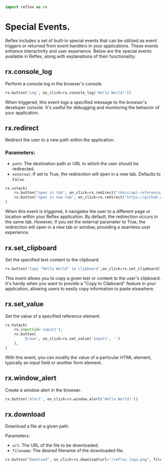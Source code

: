 ```python exec
import reflex as rx
```

# Special Events.

Reflex includes a set of built-in special events that can be utilized as event triggers 
or returned from event handlers in your applications. These events enhance interactivity and user experience. 
Below are the special events available in Reflex, along with explanations of their functionality:

## rx.console_log
Perform a console.log in the browser's console.

```python demo
rx.button('Log', on_click=rx.console_log('Hello World!'))
```

When triggered, this event logs a specified message to the browser's developer console. 
It's useful for debugging and monitoring the behavior of your application.

## rx.redirect
Redirect the user to a new path within the application.

### Parameters:
- `path`: The destination path or URL to which the user should be redirected.
- `external`: If set to True, the redirection will open in a new tab. Defaults to `False`.

```python demo
rx.vstack(
    rx.button("open in tab", on_click=rx.redirect("/docs/api-reference/special-events")),
    rx.button("open in new tab", on_click=rx.redirect('https://github.com/reflex-dev/reflex/', external=True))
)
```

When this event is triggered, it navigates the user to a different page or location within your Reflex application. 
By default, the redirection occurs in the same tab. However, if you set the external parameter to True, the redirection 
will open in a new tab or window, providing a seamless user experience.

## rx.set_clipboard
Set the specified text content to the clipboard.

```python demo
rx.button('Copy "Hello World" to clipboard',on_click=rx.set_clipboard('Hello World'),)
```

This event allows you to copy a given text or content to the user's clipboard. 
It's handy when you want to provide a "Copy to Clipboard" feature in your application, 
allowing users to easily copy information to paste elsewhere.

## rx.set_value
Set the value of a specified reference element.

```python demo
rx.hstack(
    rx.input(id='input1'),
    rx.button(
        'Erase', on_click=rx.set_value('input1', '')
    ),
)
```

With this event, you can modify the value of a particular HTML element, typically an input field or another form element. 

## rx.window_alert
Create a window alert in the browser.

```python demo
rx.button('Alert', on_click=rx.window_alert('Hello World!'))
```

## rx.download
Download a file at a given path.

Parameters:
- `url`: The URL of the file to be downloaded.
- `filename`: The desired filename of the downloaded file.

```python demo
rx.button("Download", on_click=rx.download(url="/reflex_logo.png", filename="different_name_logo.png"))
```



